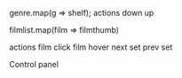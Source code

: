 genre.map(g => shelf);
actions
down
up

filmlist.map(film => filmthumb)

actions
film click
film hover
next set
prev set

Control panel